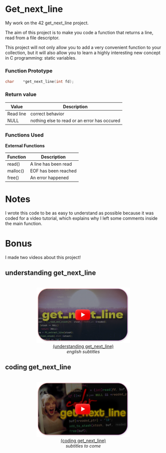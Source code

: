 # Get_next_line
My work on the 42 get_next_line project.

The aim of this project is to make you code a function that returns a line,
read from a file descriptor.

This project will not only allow you to add a very convenient function to your collection,
but it will also allow you to learn a highly interesting new concept in C programming:
static variables.

### Function Prototype

```c
char	*get_next_line(int fd);
```

### Return value

| Value | Description         |
 |-----------|----------------------|
|  Read line| correct behavior |
|  NULL| nothing else to read or an error has occured |

### Functions Used

**External Functions**

| Function | Description         |
 |-----------|----------------------|
|  read() | A line has been read |
|  malloc() | EOF has been reached |
|  free() | An error happened |

# Notes

I wrote this code to be as easy to understand as possible because it was coded for a video tutorial, which explains why I left some comments inside the main function.

# Bonus

I made two videos about this project!

## understanding get_next_line
<p align="center">
<br>
<a href="https://youtu.be/-Mt2FdJjVno">
<img src="img/yt-tbn.png" alt="coder get_next_line" width="300px"><br>
(understanding get_next_line)
</a><br><i>english subtitles</i><br>
</p>

## coding get_next_line
<p align="center">
<br>
<a href="https://youtu.be/xgDSXNOHTIA">
<img src="img/yt-tbn2.png" alt="coder get_next_line" width="300px"><br>
(coding get_next_line)
</a><br><i>subtitles to come</i>
</p>